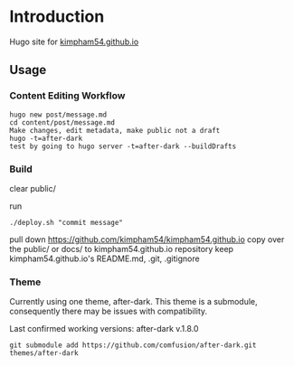 # Introduction

Hugo site for [kimpham54.github.io](http://kimpham54.github.io/)

## Usage

### Content Editing Workflow

```
hugo new post/message.md
cd content/post/message.md
Make changes, edit metadata, make public not a draft
hugo -t=after-dark
test by going to hugo server -t=after-dark --buildDrafts
```

### Build

clear public/

run

```
./deploy.sh "commit message"
```
pull down https://github.com/kimpham54/kimpham54.github.io
copy over the public/ or docs/ to kimpham54.github.io repository
keep kimpham54.github.io's README.md, .git, .gitignore


### Theme

Currently using one theme, after-dark. This theme is a submodule, consequently there may be issues with compatibility.

Last confirmed working versions:
after-dark v.1.8.0

```
git submodule add https://github.com/comfusion/after-dark.git themes/after-dark
```
